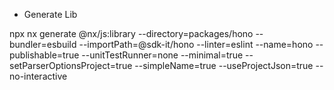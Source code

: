 - Generate Lib

npx nx generate @nx/js:library --directory=packages/hono --bundler=esbuild --importPath=@sdk-it/hono --linter=eslint --name=hono --publishable=true --unitTestRunner=none --minimal=true --setParserOptionsProject=true --simpleName=true --useProjectJson=true --no-interactive